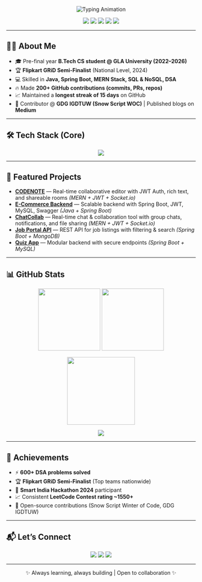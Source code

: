 <!-- Komal Gupta | GitHub Profile README -->

<!-- Animated Intro -->
<p align="center">
  <img src="https://readme-typing-svg.demolab.com?font=Fira+Code&size=26&pause=1000&center=true&vCenter=true&width=600&lines=Hi%2C+I'm+Komal+Gupta+%F0%9F%91%8B;Backend+%26+Full-Stack+Developer;Spring+Boot+%7C+MERN+%7C+DSA;Always+Learning+%26+Building" alt="Typing Animation" />
</p>

<!-- Badges -->
<p align="center">
  <a href="mailto:komalguptagupta234@gmail.com"><img src="https://img.shields.io/badge/Email-Contact-red?style=for-the-badge&logo=gmail" /></a>
  <a href="https://www.linkedin.com/in/komalgupta8/"><img src="https://img.shields.io/badge/LinkedIn-Connect-blue?style=for-the-badge&logo=linkedin" /></a>
  <a href="https://github.com/Komalgupta8"><img src="https://img.shields.io/badge/GitHub-Follow-black?style=for-the-badge&logo=github" /></a>
  <a href="https://leetcode.com/LEETCODE_USERNAME"><img src="https://img.shields.io/badge/LeetCode-Profile-orange?style=for-the-badge&logo=leetcode" /></a>
  <a href="https://medium.com/@MEDIUM_USERNAME"><img src="https://img.shields.io/badge/Medium-Blogs-black?style=for-the-badge&logo=medium" /></a>
</p>

---

## 👩‍💻 About Me
- 🎓 Pre-final year **B.Tech CS student @ GLA University (2022–2026)**
- 🏆 **Flipkart GRiD Semi-Finalist** (National Level, 2024)
- 💻 Skilled in **Java, Spring Boot, MERN Stack, SQL & NoSQL, DSA**
- 🔥 Made **200+ GitHub contributions (commits, PRs, repos)**
- 📈 Maintained a **longest streak of 15 days** on GitHub
- 🌱 Contributor @ **GDG IGDTUW (Snow Script WOC)** | Published blogs on **Medium**

---

## 🛠️ Tech Stack (Core)
<p align="center">
  <img src="https://skillicons.dev/icons?i=java,spring,mysql,mongodb,react,nodejs,express,js,html,css,git,github,postman,swagger,intellij,vscode" />
</p>

---

## 🚀 Featured Projects
- **[CODENOTE](https://github.com/Komalgupta8/CodeNote)** — Real-time collaborative editor with JWT Auth, rich text, and shareable rooms *(MERN + JWT + Socket.io)*
- **[E-Commerce Backend](https://github.com/Komalgupta8/E-Commerce-Backend)** — Scalable backend with Spring Boot, JWT, MySQL, Swagger *(Java + Spring Boot)*
- **[ChatCollab](https://github.com/Komalgupta8/ChatCollab)** — Real-time chat & collaboration tool with group chats, notifications, and file sharing *(MERN + JWT + Socket.io)*
- **[Job Portal API](https://github.com/Komalgupta8/Job-Portal-API)** — REST API for job listings with filtering & search *(Spring Boot + MongoDB)*
- **[Quiz App](https://github.com/Komalgupta8/QuizApplication)** — Modular backend with secure endpoints *(Spring Boot + MySQL)*

---

## 📊 GitHub Stats
<p align="center">
  <img src="https://github-readme-stats.vercel.app/api?username=Komalgupta8&show_icons=true&theme=radical&count_private=true" height="165" />
  <img src="https://github-readme-stats.vercel.app/api/top-langs/?username=Komalgupta8&layout=compact&theme=radical" height="165" />
</p>
<p align="center">
  <img src="https://streak-stats.demolab.com?user=Komalgupta8&theme=radical" height="180" />
</p>
<p align="center">
  <img src="https://github-profile-summary-cards.vercel.app/api/cards/profile-details?username=Komalgupta8&theme=radical" />
</p>

---

## 🏅 Achievements
- ⚡ **600+ DSA problems solved**
- 🏆 **Flipkart GRiD Semi-Finalist** (Top teams nationwide)
- 🥇 **Smart India Hackathon 2024** participant
- 📈 Consistent **LeetCode Contest rating ~1550+**
- 🤝 Open-source contributions (Snow Script Winter of Code, GDG IGDTUW)

---

## 📬 Let’s Connect
<p align="center">
  <a href="mailto:komalguptagupta234@gmail.com"><img src="https://img.shields.io/badge/Email-Me-red?style=flat&logo=gmail" /></a>
  <a href="https://www.linkedin.com/in/komalgupta8/"><img src="https://img.shields.io/badge/LinkedIn-Connect-blue?style=flat&logo=linkedin" /></a>
  <a href="https://github.com/Komalgupta8"><img src="https://img.shields.io/badge/GitHub-Follow-black?style=flat&logo=github" /></a>
</p>

---

<p align="center">✨ Always learning, always building | Open to collaboration ✨</p>
